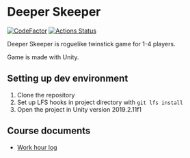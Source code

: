 # Deeper Skeeper
[![CodeFactor](https://www.codefactor.io/repository/github/gud-koodi/deeper-skeeper/badge)](https://www.codefactor.io/repository/github/gud-koodi/deeper-skeeper)
[![Actions Status](https://github.com/gud-koodi/deeper-skeeper/workflows/CI/badge.svg)](https://github.com/gud-koodi/deeper-skeeper/actions)

Deeper Skeeper is roguelike twinstick game for 1-4 players.

Game is made with Unity.

## Setting up dev environment
1. Clone the repository
2. Set up LFS hooks in project directory with `git lfs install`
3. Open the project in Unity version 2019.2.11f1

## Course documents
* [Work hour log](/Doc/hours.md)
